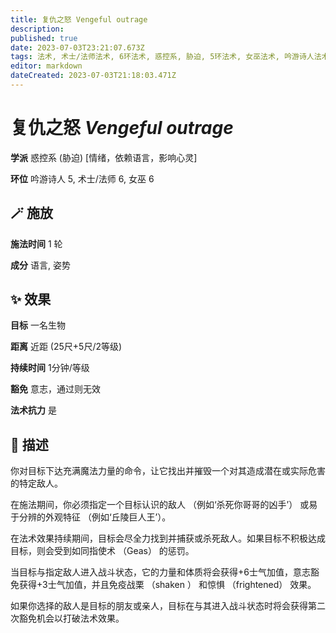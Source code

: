 ```yaml
---
title: 复仇之怒 Vengeful outrage
description: 
published: true
date: 2023-07-03T23:21:07.673Z
tags: 法术, 术士/法师法术, 6环法术, 惑控系, 胁迫, 5环法术, 女巫法术, 吟游诗人法术, 情绪，依赖语言，影响心灵
editor: markdown
dateCreated: 2023-07-03T21:18:03.471Z
---
```


# **复仇之怒** *Vengeful outrage*

**学派** 惑控系 (胁迫) \[情绪，依赖语言，影响心灵\] 

**环位** 吟游诗人 5, 术士/法师 6, 女巫 6

## 🪄 施放

**施法时间** 1 轮

**成分** 语言, 姿势

## ✨ 效果 

**目标** 一名生物 

**距离** 近距 (25尺+5尺/2等级)  

**持续时间** 1分钟/等级 

**豁免** 意志，通过则无效

**法术抗力** 是

## 📖 描述

你对目标下达充满魔法力量的命令，让它找出并摧毁一个对其造成潜在或实际危害的特定敌人。

在施法期间，你必须指定一个目标认识的敌人 （例如‘杀死你哥哥的凶手’） 或易于分辨的外观特征 （例如‘丘陵巨人王’）。

在法术效果持续期间，目标会尽全力找到并捕获或杀死敌人。如果目标不积极达成目标，则会受到如同指使术 （Geas） 的惩罚。

当目标与指定敌人进入战斗状态，它的力量和体质将会获得+6士气加值，意志豁免获得+3士气加值，并且免疫战栗 （shaken ） 和惊惧 （frightened） 效果。

如果你选择的敌人是目标的朋友或亲人，目标在与其进入战斗状态时将会获得第二次豁免机会以打破法术效果。
    